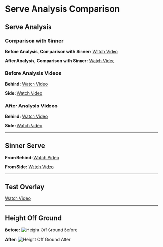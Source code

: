 # Serve Analysis Comparison



## Serve Analysis

### Comparison with Sinner

**Before Analysis, Comparison with Sinner:**
[Watch Video](https://i.imgur.com/jPuRHut.mp4)

**After Analysis, Comparison with Sinner:**
[Watch Video](https://i.imgur.com/fNhGq1j.mp4)

### Before Analysis Videos

**Behind:**
[Watch Video](https://i.imgur.com/qoXHzVg.mp4)

**Side:**
[Watch Video](https://i.imgur.com/lc09kBL.mp4)

### After Analysis Videos

**Behind:**
[Watch Video](https://i.imgur.com/kqiiI2B.mp4)

**Side:**
[Watch Video](https://i.imgur.com/4iDGCZz.mp4)

---

## Sinner Serve

**From Behind:**
[Watch Video](https://i.imgur.com/0zhXgGK.mp4)

**From Side:**
[Watch Video](https://i.imgur.com/qttLBYL.mp4)

---

## Test Overlay

[Watch Video](https://i.imgur.com/7V2zlLf.mp4)

---

## Height Off Ground

**Before:**
![Height Off Ground Before](https://i.imgur.com/YugWgFa.png)

**After:**
![Height Off Ground After](https://i.imgur.com/xiN7VBm.png)


